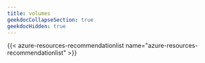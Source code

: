 ```yaml
---
title: volumes
geekdocCollapseSection: true
geekdocHidden: true
---
```


{{< azure-resources-recommendationlist name="azure-resources-recommendationlist" >}}
